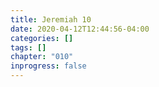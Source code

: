 ```yaml
---
title: Jeremiah 10
date: 2020-04-12T12:44:56-04:00
categories: []
tags: []
chapter: "010"
inprogress: false
---
```


